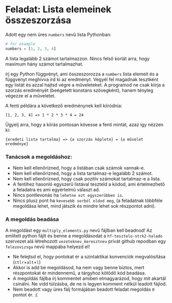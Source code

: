 # Feladat: Lista elemeinek összeszorzása

Adott egy nem üres `numbers` nevű lista Pythonban:
```Python
# for example
numbers = [1, 2, 3, 4]
```

A lista legalább 2 számot tartalmazzon. Nincs felső korlát arra, hogy maximum hány számot tartalmazhat.

írj egy Python függvényt, ami összeszorozza a `numbers` lista elemeit és a függvényt meghívva írd ki az eredményt. Vegyél fel magadnak tesztként egy listát és azzal hajtsd végre a műveleteket. A programod ne csak kiírja a szorzás eredményét (beégetett konstans szövegként), hanem tényleg végezze el a műveletet.

A fenti példára a következő eredménynek kell kiíródnia:
```
[1, 2, 3, 4] => 1 * 2 * 3 * 4 = 24
```

Ügyelj arra, hogy a kiírás pontosan kövesse a fenti mintát, azaz így nézzen ki:
```
{eredeti lista tartalma} => {a szorzás képlete} = {a művelet eredménye}
```

### Tanácsok a megoldáshoz:
* Nem kell ellenőrizned, hogy a listában csak számok vannak-e.
* Nem kell ellenőrizned, hogy a lista tartalmaz-e legalább 2 számot.
* Nem kell ellenőrizned, hogy csak pozitív számokat tartalmaz-e a lista.
* A fentihez hasonló egyszerű listával teszteld a kódod, ami értelmezhető a feladatra és ami egyértelmű választ ad.
* Nincs pontlevonás ha `lehetne ezt egyszerűbben is`.
* Nincs plusz pont ha `kevesebb sorból oldod meg`, (a feladatnak többféle megoldása lehet, mind játszik és mindre lehet sok részpontot adni).


### A megoldás beadása
A megoldást egy `multiply_elements.py` nevű fájlban kell beadnod! 
Az említett python fájlt és benne a megoldásodat a `hf-tesztelo-strk2-halado` szervezet alá létrehozott `vezeteknev_keresztnev` privát github repodban egy `felezovizsga` nevű mappába helyezd el!

* Ne felejtsd el, hogy pontokat ér a szintaktikai konvenciók megvalósítása (`ctlr`+`alt`+`l`)
* Akkor is add be megoldásod, ha nem vagy benne biztos, mert részpontokat ér mindennemű, a tárgyhoz kötődő kód beadása.
* A megoldás fájlba írj kommentet amiben elmagyarázod, hogy mit akartál csinálni. Ne vidd túlzásba, de ne is legyen komment nélkül leadott fájlod.
* Nem beadott vagy üres fálj formájában beadott feladat megoldás `0` pontot ér. :(
